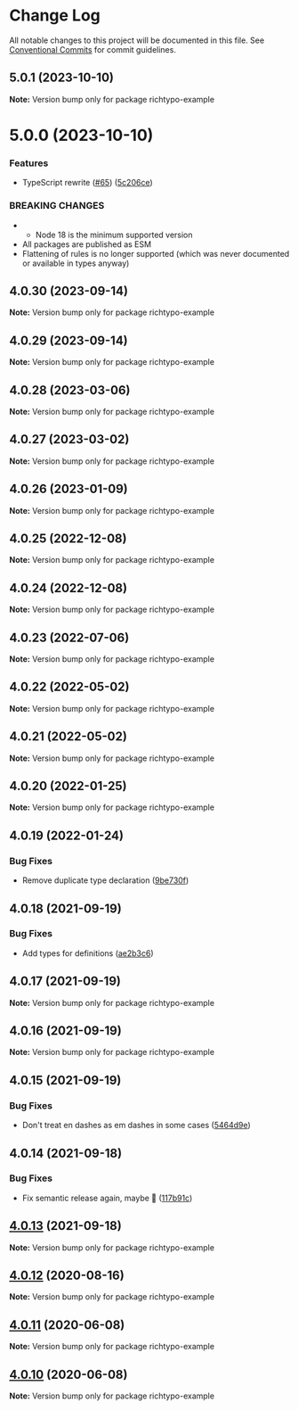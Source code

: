 # Change Log

All notable changes to this project will be documented in this file. See [Conventional Commits](https://conventionalcommits.org) for commit guidelines.

## 5.0.1 (2023-10-10)

**Note:** Version bump only for package richtypo-example

# 5.0.0 (2023-10-10)

### Features

- TypeScript rewrite ([#65](https://github.com/sapegin/richtypo.js/issues/65)) ([5c206ce](https://github.com/sapegin/richtypo.js/commit/5c206cebee607d76f143eed4ca5de88beff085dd))

### BREAKING CHANGES

- - Node 18 is the minimum supported version
- All packages are published as ESM
- Flattening of rules is no longer supported (which was never documented or available in types anyway)

## 4.0.30 (2023-09-14)

**Note:** Version bump only for package richtypo-example

## 4.0.29 (2023-09-14)

**Note:** Version bump only for package richtypo-example

## 4.0.28 (2023-03-06)

**Note:** Version bump only for package richtypo-example

## 4.0.27 (2023-03-02)

**Note:** Version bump only for package richtypo-example

## 4.0.26 (2023-01-09)

**Note:** Version bump only for package richtypo-example

## 4.0.25 (2022-12-08)

**Note:** Version bump only for package richtypo-example

## 4.0.24 (2022-12-08)

**Note:** Version bump only for package richtypo-example

## 4.0.23 (2022-07-06)

**Note:** Version bump only for package richtypo-example

## 4.0.22 (2022-05-02)

**Note:** Version bump only for package richtypo-example

## 4.0.21 (2022-05-02)

**Note:** Version bump only for package richtypo-example

## 4.0.20 (2022-01-25)

**Note:** Version bump only for package richtypo-example

## 4.0.19 (2022-01-24)

### Bug Fixes

- Remove duplicate type declaration ([9be730f](https://github.com/sapegin/richtypo.js/commit/9be730f453136bfd34a96547e979844300f9447c))

## 4.0.18 (2021-09-19)

### Bug Fixes

- Add types for definitions ([ae2b3c6](https://github.com/sapegin/richtypo.js/commit/ae2b3c6f97a2300dc0f57e9c54c43d5b862a46bc))

## 4.0.17 (2021-09-19)

**Note:** Version bump only for package richtypo-example

## 4.0.16 (2021-09-19)

**Note:** Version bump only for package richtypo-example

## 4.0.15 (2021-09-19)

### Bug Fixes

- Don't treat en dashes as em dashes in some cases ([5464d9e](https://github.com/sapegin/richtypo.js/commit/5464d9e3c10aceec6ca2ee90666ac73eb8585972))

## 4.0.14 (2021-09-18)

### Bug Fixes

- Fix semantic release again, maybe 🦜 ([117b91c](https://github.com/sapegin/richtypo.js/commit/117b91cf8affab8b4e216dab74c05d8d854ef1fd))

## [4.0.13](https://github.com/sapegin/richtypo.js/compare/richtypo-example@4.0.12...richtypo-example@4.0.13) (2021-09-18)

**Note:** Version bump only for package richtypo-example

## [4.0.12](https://github.com/sapegin/richtypo.js/compare/richtypo-example@4.0.11...richtypo-example@4.0.12) (2020-08-16)

**Note:** Version bump only for package richtypo-example

## [4.0.11](https://github.com/sapegin/richtypo.js/compare/richtypo-example@4.0.10...richtypo-example@4.0.11) (2020-06-08)

**Note:** Version bump only for package richtypo-example

## [4.0.10](https://github.com/sapegin/richtypo.js/compare/richtypo-example@4.0.9...richtypo-example@4.0.10) (2020-06-08)

**Note:** Version bump only for package richtypo-example

